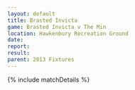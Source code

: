 ```yaml
---
layout: default
title: Brasted Invicta
game: Brasted Invicta v The Min
location: Hawkenbury Recreation Ground
date: 
report: 
result: 
parent: 2013 Fixtures
---
```


{% include matchDetails %}
